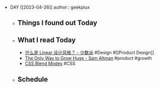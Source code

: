 - DAY [[2023-04-26]]
  author:: geekplux
	- ## Things I found out Today
	- ## What I read Today
		- [什么是 Linear 设计风格？ - 少数派](https://sspai.com/post/79347) #Design #[[Product Design]]
		- [The Only Way to Grow Huge - Sam Altman](https://blog.samaltman.com/the-only-way-to-grow-huge) #product #growth
		- [CSS Blend Modes](https://garden.bradwoods.io/notes/css/blend-modes) #CSS
	- ## Schedule